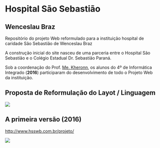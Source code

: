 # Hospital São Sebastião 
## Wenceslau Braz

Repositório do projeto Web reformulado para a instituição hospital de caridade São Sebastião de Wenceslau Braz

A construção inicial do site nasceu de uma parceria entre o Hospital São Sebastião e o Colégio Estadual Dr. Sebastião Paraná.

Sob a coordenação do Prof. [Me. Kheronn](http://lattes.cnpq.br/1576439369114687 "Me. Kheronn"), os alunos do 4º de Informática Integrado (**2016**) participaram do desenvolvimento de todo o Projeto Web da instituição.



## Proposta de Reformulação do Layot / Linguagem
![](https://firebasestorage.googleapis.com/v0/b/hsswb-edb2b.appspot.com/o/images%2Fhsswb.PNG?alt=media&token=3979d8aa-638d-4c2e-81e6-cfcf3168bb60)


## A primeira versão (2016)
http://www.hsswb.com.br/projeto/

![](https://firebasestorage.googleapis.com/v0/b/hsswb-edb2b.appspot.com/o/images%2Fhsswb_old.PNG?alt=media&token=6eff59eb-31a0-4bc9-9ac2-b6f4b5c6cf03)

